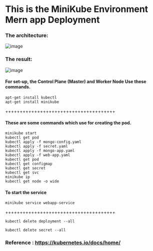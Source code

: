 # This is the MiniKube Environment  Mern app Deployment
### The architecture:
![image](https://github.com/HitanshuGupta/mern-app-with-k8s/assets/72181617/4d3c3381-6acd-4a6a-a6c5-65d8bbca8012)

### The result:
![image](https://github.com/HitanshuGupta/mern-app-with-k8s/assets/72181617/b377bd5d-83c6-4c53-907b-b93aba405fbc)

#### For set-up, the Control Plane (Master) and Worker Node Use these commands.
```
apt-get install kubectl   
apt-get install minikube  
```
++++++++++++++++++++++++++++++++++++++
#### These are some commands which use for creating the pod.
```
minikube start
kubectl get pod
kubectl apply -f mongo-config.yaml
kubectl apply -f secret.yaml
kubectl apply -f mongo-app.yaml
kubectl apply -f web-app.yaml
kubectl get pod
kubectl get configmap
kubectl get secret
kubectl get svc
minikube ip
kubectl get node -o wide
```
#### To start the service
```
minikube service webapp-service
```
++++++++++++++++++++++++++++++++++++++
```
kubectl delete deployment --all
```
```
kubectl delete secret --all
```
### Reference : https://kubernetes.io/docs/home/ 
